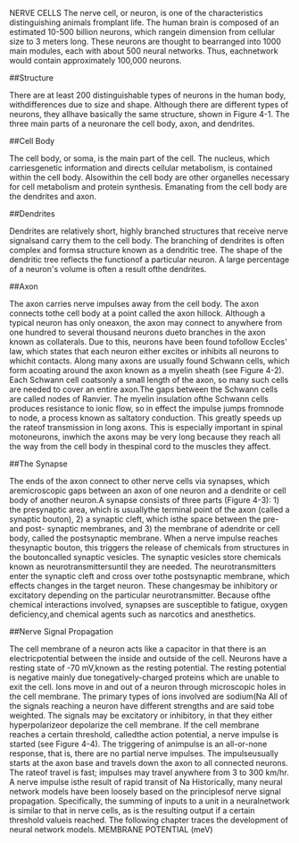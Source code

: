 NERVE CELLS
The nerve cell, or neuron, is one of the characteristics distinguishing animals fromplant life.  The human brain is composed of an estimated 10-500 billion neurons, which rangein dimension from cellular size to 3 meters long.    These neurons are thought to bearranged into 1000 main modules, each with about 500 neural networks.  Thus, eachnetwork would contain approximately 100,000 neurons.

##Structure

There are at least 200 distinguishable types of neurons in the human body, withdifferences due to size and shape.  Although there are different types of neurons, they allhave basically the same structure, shown in Figure 4-1.  The three main parts of a neuronare the cell body, axon, and dendrites.

##Cell Body

The cell body, or soma, is the main part of the cell.  The nucleus, which carriesgenetic information and directs cellular metabolism, is contained within the cell body.  Alsowithin the cell body are other organelles necessary for cell metabolism and protein synthesis. Emanating from the cell body are the dendrites and axon.

##Dendrites

Dendrites are relatively short, highly branched structures that receive nerve signalsand carry them to the cell body.  The branching of dendrites is often complex and formsa structure known as a dendritic tree.  The shape of the dendritic tree reflects the functionof a particular neuron.  A large percentage of a neuron's volume is often a result ofthe dendrites.

##Axon

The axon carries nerve impulses away from the cell body.  The axon connects tothe cell body at a point called the axon hillock.  Although a typical neuron has only oneaxon, the axon may connect to anywhere from one hundred to several thousand neurons dueto branches in the axon known as collaterals.  Due to this, neurons have been found tofollow Eccles' law, which states that each neuron either excites or inhibits all neurons to whichit contacts.  Along many axons are usually found Schwann cells, which form acoating around the axon known as a myelin sheath (see Figure 4-2).  Each Schwann cell coatsonly a small length of the axon, so many such cells are needed to cover an entire axon.The gaps between the Schwann cells are called nodes of Ranvier.  The myelin insulation ofthe Schwann cells produces resistance to ionic flow, so in effect the impulse jumps fromnode to node, a process known as saltatory conduction.  This greatly speeds up the rateof transmission in long axons.  This is especially important in spinal motoneurons, inwhich
the axons may be very long because they reach all the way from the cell body in thespinal cord to the muscles they affect.

##The Synapse

The ends of the axon connect to other nerve cells via synapses, which aremicroscopic gaps between an axon of one neuron and a dendrite or cell body of another neuron.A synapse consists of three parts (Figure 4-3): 1) the presynaptic area, which is usuallythe terminal point of the axon (called a synaptic bouton), 2) a synaptic cleft, which isthe space between the pre- and post- synaptic membranes, and 3) the membrane of adendrite or cell body, called the postsynaptic membrane.  When a nerve impulse reaches thesynaptic bouton, this triggers the release of chemicals from structures in the boutoncalled synaptic vesicles.  The synaptic vesicles store chemicals known as neurotransmittersuntil they are needed.  The neurotransmitters enter the synaptic cleft and cross over tothe postsynaptic membrane, which effects changes in the target neuron.  These changesmay be inhibitory or excitatory depending on the particular neurotransmitter.  Because ofthe chemical interactions involved, synapses are susceptible to fatigue, oxygen deficiency,and chemical agents such as narcotics and anesthetics.

##Nerve Signal Propagation

The cell membrane of a neuron acts like a capacitor in that there is an electricpotential between the inside and outside of the cell.  Neurons have a resting state of -70 mV,known as the resting potential.  The resting potential is negative mainly due tonegatively-charged proteins which are unable to exit the cell.
Ions move in and out of a neuron through microscopic holes in the cell membrane. The primary types of ions involved are sodium(Na
All of the signals reaching a neuron have different strengths and are said tobe weighted.  The signals may be excitatory or inhibitory, in that they either hyperpolarizeor depolarize the cell membrane.  If the cell membrane reaches a certain threshold, calledthe action potential, a nerve impulse is started (see Figure 4-4).  The triggering of animpulse is an all-or-none response, that is, there are no partial nerve impulses.  The impulseusually starts at the axon base and travels down the axon to all connected neurons.  The rateof travel is fast; impulses may travel anywhere from 3 to 300 km/hr.  A nerve impulse isthe result of rapid transit of Na
Historically, many neural network models have been loosely based on the principlesof nerve signal propagation.  Specifically, the summing of inputs to a unit in a neuralnetwork is similar to that in nerve cells, as is the resulting output if a certain threshold valueis reached.  The following chapter traces the development of neural network models.
MEMBRANE POTENTIAL (meV)

